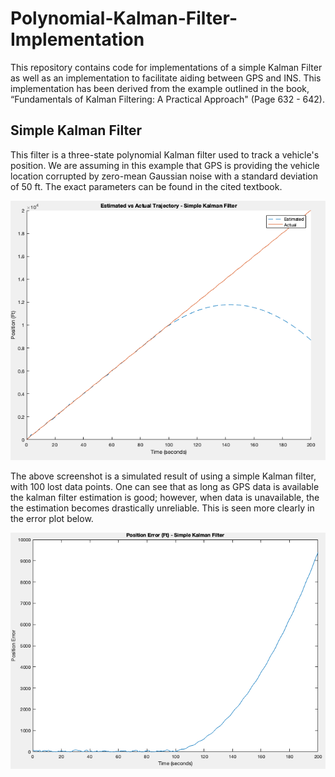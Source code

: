 # Polynomial-Kalman-Filter-Implementation
This repository contains code for implementations of a simple Kalman Filter as well as an implementation to facilitate aiding between GPS and INS. This implementation has been derived from the example outlined in the book, “Fundamentals of Kalman Filtering: A Practical Approach" (Page 632 - 642).

## Simple Kalman Filter
This filter is a three-state polynomial Kalman filter used to track a vehicle's position. We are assuming in this example that GPS is providing the vehicle location corrupted by zero-mean Gaussian noise with a standard deviation of 50 ft. The exact parameters can be found in the cited textbook.

<p align="center">
  <img src="https://github.com/shloksobti/Polynomial-Kalman-Filter-Implementation/blob/master/Screenshots/SimpleKalman1.png" width="512" title="Simple Kalman Filter with lost data points">
</p>

The above screenshot is a simulated result of using a simple Kalman filter, with 100 lost data points. One can see that as long as GPS data is available the kalman filter estimation is good; however, when data is unavailable, the the estimation becomes drastically unreliable. This is seen more clearly in the error plot below.

<p align="center">
  <img src="https://github.com/shloksobti/Polynomial-Kalman-Filter-Implementation/blob/master/Screenshots/SimpleKalman2.png" width="512" title="Simple Kalman Filter with Lost Data Points - Position Error">
</p>



